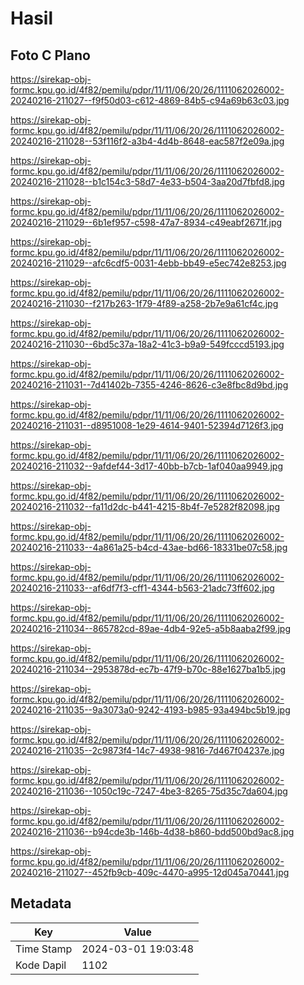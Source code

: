 # Hasil

## Foto C Plano

https://sirekap-obj-formc.kpu.go.id/4f82/pemilu/pdpr/11/11/06/20/26/1111062026002-20240216-211027--f9f50d03-c612-4869-84b5-c94a69b63c03.jpg

https://sirekap-obj-formc.kpu.go.id/4f82/pemilu/pdpr/11/11/06/20/26/1111062026002-20240216-211028--53f116f2-a3b4-4d4b-8648-eac587f2e09a.jpg

https://sirekap-obj-formc.kpu.go.id/4f82/pemilu/pdpr/11/11/06/20/26/1111062026002-20240216-211028--b1c154c3-58d7-4e33-b504-3aa20d7fbfd8.jpg

https://sirekap-obj-formc.kpu.go.id/4f82/pemilu/pdpr/11/11/06/20/26/1111062026002-20240216-211029--6b1ef957-c598-47a7-8934-c49eabf2671f.jpg

https://sirekap-obj-formc.kpu.go.id/4f82/pemilu/pdpr/11/11/06/20/26/1111062026002-20240216-211029--afc6cdf5-0031-4ebb-bb49-e5ec742e8253.jpg

https://sirekap-obj-formc.kpu.go.id/4f82/pemilu/pdpr/11/11/06/20/26/1111062026002-20240216-211030--f217b263-1f79-4f89-a258-2b7e9a61cf4c.jpg

https://sirekap-obj-formc.kpu.go.id/4f82/pemilu/pdpr/11/11/06/20/26/1111062026002-20240216-211030--6bd5c37a-18a2-41c3-b9a9-549fcccd5193.jpg

https://sirekap-obj-formc.kpu.go.id/4f82/pemilu/pdpr/11/11/06/20/26/1111062026002-20240216-211031--7d41402b-7355-4246-8626-c3e8fbc8d9bd.jpg

https://sirekap-obj-formc.kpu.go.id/4f82/pemilu/pdpr/11/11/06/20/26/1111062026002-20240216-211031--d8951008-1e29-4614-9401-52394d7126f3.jpg

https://sirekap-obj-formc.kpu.go.id/4f82/pemilu/pdpr/11/11/06/20/26/1111062026002-20240216-211032--9afdef44-3d17-40bb-b7cb-1af040aa9949.jpg

https://sirekap-obj-formc.kpu.go.id/4f82/pemilu/pdpr/11/11/06/20/26/1111062026002-20240216-211032--fa11d2dc-b441-4215-8b4f-7e5282f82098.jpg

https://sirekap-obj-formc.kpu.go.id/4f82/pemilu/pdpr/11/11/06/20/26/1111062026002-20240216-211033--4a861a25-b4cd-43ae-bd66-18331be07c58.jpg

https://sirekap-obj-formc.kpu.go.id/4f82/pemilu/pdpr/11/11/06/20/26/1111062026002-20240216-211033--af6df7f3-cff1-4344-b563-21adc73ff602.jpg

https://sirekap-obj-formc.kpu.go.id/4f82/pemilu/pdpr/11/11/06/20/26/1111062026002-20240216-211034--865782cd-89ae-4db4-92e5-a5b8aaba2f99.jpg

https://sirekap-obj-formc.kpu.go.id/4f82/pemilu/pdpr/11/11/06/20/26/1111062026002-20240216-211034--2953878d-ec7b-47f9-b70c-88e1627ba1b5.jpg

https://sirekap-obj-formc.kpu.go.id/4f82/pemilu/pdpr/11/11/06/20/26/1111062026002-20240216-211035--9a3073a0-9242-4193-b985-93a494bc5b19.jpg

https://sirekap-obj-formc.kpu.go.id/4f82/pemilu/pdpr/11/11/06/20/26/1111062026002-20240216-211035--2c9873f4-14c7-4938-9816-7d467f04237e.jpg

https://sirekap-obj-formc.kpu.go.id/4f82/pemilu/pdpr/11/11/06/20/26/1111062026002-20240216-211036--1050c19c-7247-4be3-8265-75d35c7da604.jpg

https://sirekap-obj-formc.kpu.go.id/4f82/pemilu/pdpr/11/11/06/20/26/1111062026002-20240216-211036--b94cde3b-146b-4d38-b860-bdd500bd9ac8.jpg

https://sirekap-obj-formc.kpu.go.id/4f82/pemilu/pdpr/11/11/06/20/26/1111062026002-20240216-211027--452fb9cb-409c-4470-a995-12d045a70441.jpg


## Metadata

| Key        | Value               |
| ---------- | ------------------- |
| Time Stamp | 2024-03-01 19:03:48 |
| Kode Dapil | 1102                |



